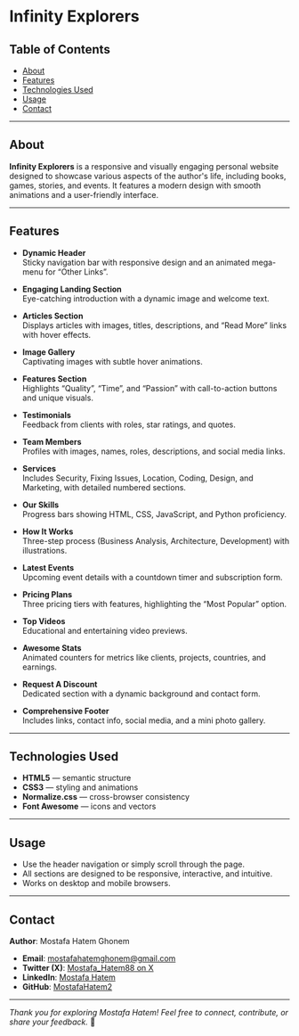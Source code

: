 # Infinity Explorers

## Table of Contents

- [About](#about)
- [Features](#features)
- [Technologies Used](#technologies-used)
- [Usage](#usage)
- [Contact](#contact)

---

## About

**Infinity Explorers** is a responsive and visually engaging personal website designed to showcase various aspects of the author's life, including books, games, stories, and events. It features a modern design with smooth animations and a user-friendly interface.

---

## Features

- **Dynamic Header**  
  Sticky navigation bar with responsive design and an animated mega-menu for “Other Links”.

- **Engaging Landing Section**  
  Eye-catching introduction with a dynamic image and welcome text.

- **Articles Section**  
  Displays articles with images, titles, descriptions, and “Read More” links with hover effects.

- **Image Gallery**  
  Captivating images with subtle hover animations.

- **Features Section**  
  Highlights “Quality”, “Time”, and “Passion” with call-to-action buttons and unique visuals.

- **Testimonials**  
  Feedback from clients with roles, star ratings, and quotes.

- **Team Members**  
  Profiles with images, names, roles, descriptions, and social media links.

- **Services**  
  Includes Security, Fixing Issues, Location, Coding, Design, and Marketing, with detailed numbered sections.

- **Our Skills**  
  Progress bars showing HTML, CSS, JavaScript, and Python proficiency.

- **How It Works**  
  Three-step process (Business Analysis, Architecture, Development) with illustrations.

- **Latest Events**  
  Upcoming event details with a countdown timer and subscription form.

- **Pricing Plans**  
  Three pricing tiers with features, highlighting the “Most Popular” option.

- **Top Videos**  
  Educational and entertaining video previews.

- **Awesome Stats**  
  Animated counters for metrics like clients, projects, countries, and earnings.

- **Request A Discount**  
  Dedicated section with a dynamic background and contact form.

- **Comprehensive Footer**  
  Includes links, contact info, social media, and a mini photo gallery.

---

## Technologies Used

- **HTML5** — semantic structure
- **CSS3** — styling and animations
- **Normalize.css** — cross-browser consistency
- **Font Awesome** — icons and vectors

---

## Usage

- Use the header navigation or simply scroll through the page.
- All sections are designed to be responsive, interactive, and intuitive.
- Works on desktop and mobile browsers.

---

## Contact

**Author**: Mostafa Hatem Ghonem

- **Email**: [mostafahatemghonem@gmail.com](mailto:mostafahatemghonem@gmail.com)
- **Twitter (X)**: [Mostafa_Hatem88 on X](https://x.com/Mostafa_Hatem88)
- **LinkedIn**: [Mostafa Hatem](https://www.linkedin.com/in/mostafa-hatem-7b87b432a)
- **GitHub**: [MostafaHatem2](https://github.com/MostafaHatem2)

---

_Thank you for exploring Mostafa Hatem! Feel free to connect, contribute, or share your feedback._ 🚀
